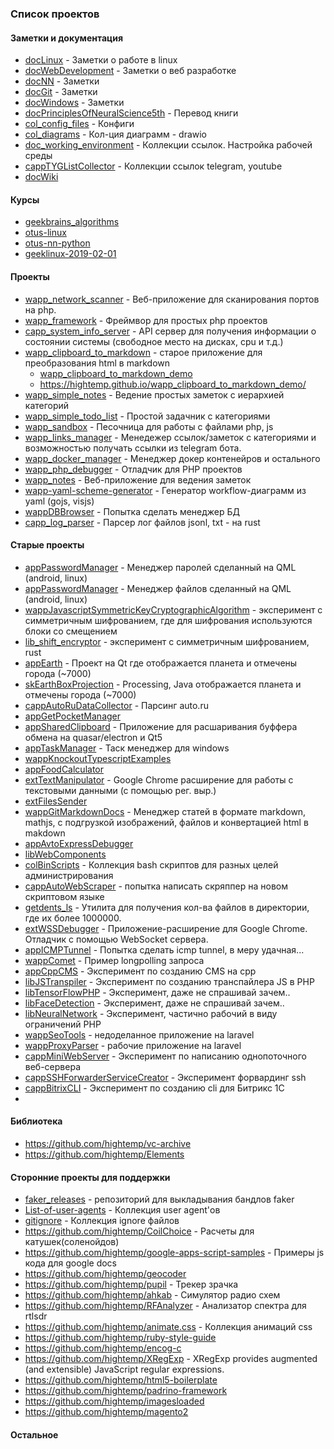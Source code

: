 ### Список проектов

#### Заметки и документация

- [docLinux](https://github.com/hightemp/docLinux) - Заметки о работе в linux
- [docWebDevelopment](https://github.com/hightemp/docWebDevelopment) - Заметки о веб разработке
- [docNN](https://github.com/hightemp/docNN) - Заметки
- [docGit](https://github.com/hightemp/docGit) - Заметки
- [docWindows](https://github.com/hightemp/docWindows) - Заметки
- [docPrinciplesOfNeuralScience5th](https://github.com/hightemp/docPrinciplesOfNeuralScience5th) - Перевод книги
- [col_config_files](https://github.com/hightemp/col_config_files) - Конфиги
- [col_diagrams](https://github.com/hightemp/col_diagrams) - Кол-ция диаграмм - drawio
- [doc_working_environment](https://github.com/hightemp/doc_working_environment) - Коллекции ссылок. Настройка рабочей среды
- [cappTYGListCollector](https://github.com/hightemp/cappTYGListCollector) - Коллекции ссылок telegram, youtube
- [docWiki](https://github.com/hightemp/docWiki) 



#### Курсы

- [geekbrains_algorithms](https://github.com/hightemp/geekbrains_algorithms)
- [otus-linux](https://github.com/hightemp/otus-linux)
- [otus-nn-python](https://github.com/hightemp/otus-nn-python)
- [geeklinux-2019-02-01](https://github.com/hightemp/geeklinux-2019-02-01)

#### Проекты

- [wapp_network_scanner](https://github.com/hightemp/wapp_network_scanner) - Веб-приложение для сканирования портов на php.
- [wapp_framework](https://github.com/hightemp/wapp_framework) - Фреймвор для простых php проектов
- [capp_system_info_server](https://github.com/hightemp/capp_system_info_server) - API сервер для получения информации о состоянии системы (свободное место на дисках, cpu и т.д.)
- [wapp_clipboard_to_markdown](https://github.com/hightemp/wapp_clipboard_to_markdown) - старое приложение для преобразования html в markdown
  - [wapp_clipboard_to_markdown_demo](https://github.com/hightemp/wapp_clipboard_to_markdown_demo)
  - https://hightemp.github.io/wapp_clipboard_to_markdown_demo/
- [wapp_simple_notes](https://github.com/hightemp/wapp_simple_notes) - Ведение простых заметок с иерархией категорий
- [wapp_simple_todo_list](https://github.com/hightemp/wapp_simple_todo_list) - Простой задачник с категориями
- [wapp_sandbox](https://github.com/hightemp/wapp_sandbox) - Песочница для работы с файлами php, js
- [wapp_links_manager](https://github.com/hightemp/wapp_links_manager) - Менедежер ссылок/заметок с категориями и возможностью получать ссылки из telegram бота.
- [wapp_docker_manager](https://github.com/hightemp/wapp_docker_manager) - Менеджер докер контенейров и остального
- [wapp_php_debugger](https://github.com/hightemp/wapp_php_debugger) - Отладчик для PHP проектов
- [wapp_notes](https://github.com/hightemp/wapp_notes) - Веб-приложение для ведения заметок
- [wapp-yaml-scheme-generator](https://github.com/hightemp/wapp-yaml-scheme-generator) - Генератор workflow-диаграмм из yaml (gojs, visjs)
- [wappDBBrowser](https://github.com/hightemp/wappDBBrowser) - Попытка сделать менеджер БД
- [capp_log_parser](https://github.com/hightemp/capp_log_parser) - Парсер лог файлов jsonl, txt - на rust

#### Старые проекты

- [appPasswordManager](https://github.com/hightemp/appPasswordManager) - Менеджер паролей сделанный на QML (android, linux)
- [appPasswordManager](https://github.com/hightemp/appFileManager) - Менеджер файлов сделанный на QML (android, linux)
- [wappJavascriptSymmetricKeyCryptographicAlgorithm](https://github.com/hightemp/wappJavascriptSymmetricKeyCryptographicAlgorithm) - эксперимент с симметричным шифрованием, где для шифрования используются блоки со смещением
- [lib_shift_encryptor](https://github.com/hightemp/lib_shift_encryptor) - эксперимент с симметричным шифрованием, rust
- [appEarth](https://github.com/hightemp/appEarth) - Проект на Qt где отображается планета и отмечены города (~7000)
- [skEarthBoxProjection](https://github.com/hightemp/skEarthBoxProjection) - Processing, Java отображается планета и отмечены города (~7000)
- [cappAutoRuDataCollector](https://github.com/hightemp/cappAutoRuDataCollector) - Парсинг auto.ru 
- [appGetPocketManager](https://github.com/hightemp/appGetPocketManager)
- [appSharedClipboard](https://github.com/hightemp/appSharedClipboard) - Приложение для расшаривания буффера обмена на quasar/electron и Qt5
- [appTaskManager](https://github.com/hightemp/appTaskManager) - Таск менеджер для windows
- [wappKnockoutTypescriptExamples](https://github.com/hightemp/wappKnockoutTypescriptExamples)
- [appFoodCalculator](https://github.com/hightemp/appFoodCalculator)
- [extTextManipulator](https://github.com/hightemp/extTextManipulator) - Google Chrome расширение для работы с текстовыми данными (с помощью рег. выр.)
- [extFilesSender](https://github.com/hightemp/extFilesSender)
- [wappGitMarkdownDocs](https://github.com/hightemp/wappGitMarkdownDocs) - Менеджер статей в формате markdown, mathjs, с подгрузкой изображений, файлов и конвертацией html в makdown
- [appAvtoExpressDebugger](https://github.com/hightemp/appAvtoExpressDebugger)
- [libWebComponents](https://github.com/hightemp/libWebComponents)
- [colBinScripts](https://github.com/hightemp/colBinScripts) - Коллекция bash скриптов для разных целей администрирования
- [cappAutoWebScraper](https://github.com/hightemp/cappAutoWebScraper) - попытка написать скряппер на новом скриптовом языке
- [getdents_ls](https://github.com/hightemp/getdents_ls) - Утилита для получения кол-ва файлов в директории, где их более 1000000. 
- [extWSSDebugger](https://github.com/hightemp/extWSSDebugger) - Приложение-расширение для Google Chrome. Отладчик с помощью WebSocket сервера.
- [appICMPTunnel](https://github.com/hightemp/appICMPTunnel) - Попытка сделать icmp tunnel, в меру удачная... 
- [wappComet](https://github.com/hightemp/wappComet) - Пример longpolling запроса
- [appCppCMS](https://github.com/hightemp/appCppCMS) - Эксперимент по созданию CMS на cpp
- [libJSTranspiler](https://github.com/hightemp/libJSTranspiler) - Эксперимент по созданию транспайлера JS в PHP
- [libTensorFlowPHP](https://github.com/hightemp/libTensorFlowPHP) - Эксперимент, даже не спрашивай зачем..
- [libFaceDetection](https://github.com/hightemp/libFaceDetection) - Эксперимент, даже не спрашивай зачем..
- [libNeuralNetwork](https://github.com/hightemp/libNeuralNetwork) - Эксперимент, частично рабочий в виду ограничений PHP 
- [wappSeoTools](https://github.com/hightemp/wappSeoTools) - недоделанное приложение на laravel
- [wappProxyParser](https://github.com/hightemp/wappProxyParser) - рабочие приложение на laravel
- [cappMiniWebServer](https://github.com/hightemp/cappMiniWebServer) - Эксперимент по написанию однопоточного веб-сервера
- [cappSSHForwarderServiceCreator](https://github.com/hightemp/cappSSHForwarderServiceCreator) - Эксперимент форвардинг ssh
- [cappBitrixCLI](https://github.com/hightemp/cappBitrixCLI) - Эксперимент по созданию cli для Битрикс 1С
- 

#### Библиотека

- https://github.com/hightemp/vc-archive
- https://github.com/hightemp/Elements

#### Сторонние проекты для поддержки

- [faker_releases](https://github.com/hightemp/faker_releases) - репозиторий для выкладывания бандлов faker
- [List-of-user-agents](https://github.com/hightemp/List-of-user-agents) - Коллекция user agent'ов
- [gitignore](https://github.com/hightemp/gitignore) - Коллекция ignore файлов
- https://github.com/hightemp/CoilChoice - Расчеты для катушек(соленойдов)
- https://github.com/hightemp/google-apps-script-samples - Примеры js кода для google docs
- https://github.com/hightemp/geocoder 
- https://github.com/hightemp/pupil - Трекер зрачка
- https://github.com/hightemp/ahkab - Симулятор радио схем
- https://github.com/hightemp/RFAnalyzer - Анализатор спектра для rtlsdr
- https://github.com/hightemp/animate.css - Коллекция анимаций css
- https://github.com/hightemp/ruby-style-guide
- https://github.com/hightemp/encog-c
- https://github.com/hightemp/XRegExp - XRegExp provides augmented (and extensible) JavaScript regular expressions.
- https://github.com/hightemp/html5-boilerplate
- https://github.com/hightemp/padrino-framework
- https://github.com/hightemp/imagesloaded
- https://github.com/hightemp/magento2

#### Остальное

